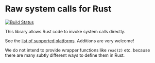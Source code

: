 # Raw system calls for Rust

[![Build Status](https://travis-ci.org/kmcallister/syscall.rs.svg?branch=master)](https://travis-ci.org/kmcallister/syscall.rs)

This library allows Rust code to invoke system calls directly.

See the [list of supported platforms](https://github.com/kmcallister/syscall.rs/tree/master/src/platform).  Additions are very welcome!

We do not intend to provide wrapper functions like `read(2)` etc. because there are many subtly different ways to define them in Rust.
